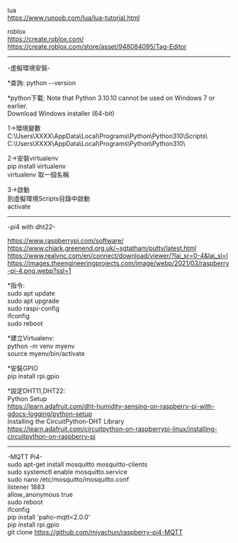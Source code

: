 lua  
https://www.runoob.com/lua/lua-tutorial.html  
  
roblox  
https://create.roblox.com/  
https://create.roblox.com/store/asset/948084095/Tag-Editor 
  
------------------------------------------------------------------------------  

-虛擬環境安裝-  
  
*查詢: python --version  
  
*python下載: Note that Python 3.10.10 cannot be used on Windows 7 or earlier.  
Download Windows installer (64-bit)  
  
1->環境變數  
C:\Users\XXXX\AppData\Local\Programs\Python\Python310\Scripts\  
C:\Users\XXXX\AppData\Local\Programs\Python\Python310\  
  
2->安裝virtualenv  
pip install virtualenv  
virtualenv 取一個名稱  
  
3->啟動  
到虛擬環境Scripts目錄中啟動  
activate  

------------------------------------------------------------------------------  
-pi4 with dht22-  
  
https://www.raspberrypi.com/software/  
https://www.chiark.greenend.org.uk/~sgtatham/putty/latest.html  
https://www.realvnc.com/en/connect/download/viewer/?lai_sr=0-4&lai_sl=l  
https://images.theengineeringprojects.com/image/webp/2021/03/raspberry-pi-4.png.webp?ssl=1  
  
*指令:  
sudo apt update  
sudo apt upgrade  
sudo raspi-config  
ifconfig  
sudo reboot  

*建立Virtualenv:  
python -m venv myenv  
source myenv/bin/activate  
  
*安裝GPIO  
pip install rpi.gpio  
  
*設定DHT11,DHT22:  
Python Setup  
https://learn.adafruit.com/dht-humidity-sensing-on-raspberry-pi-with-gdocs-logging/python-setup  
Installing the CircuitPython-DHT Library  
https://learn.adafruit.com/circuitpython-on-raspberrypi-linux/installing-circuitpython-on-raspberry-pi  


------------------------------------------------------------------------------  

-MQTT Pi4-  
sudo apt-get install mosquitto mosquitto-clients  
sudo systemctl enable mosquitto.service  
sudo nano /etc/mosquitto/mosquitto.conf  
listener 1883  
allow_anonymous true  
sudo reboot  
ifconfig  
pip install 'paho-mqtt<2.0.0'  
pip install rpi.gpio  
git clone https://github.com/miyachun/raspberry-pi4-MQTT  
  

